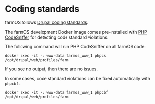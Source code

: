 # Coding standards

farmOS follows [Drupal coding standards](https://www.drupal.org/docs/develop/standards).

The farmOS development Docker image comes pre-installed with
[PHP CodeSniffer](https://github.com/squizlabs/PHP_CodeSniffer) for detecting
code standard violations.

The following command will run PHP CodeSniffer on all farmOS code:

    docker exec -it -u www-data farmos_www_1 phpcs /opt/drupal/web/profiles/farm

If you see no output, then there are no issues.

In some cases, code standard violations can be fixed automatically with
`phpcbf`:

    docker exec -it -u www-data farmos_www_1 phpcbf /opt/drupal/web/profiles/farm
